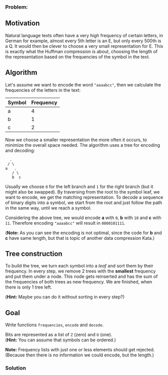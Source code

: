 ### Problem:
<h2 id="motivation">Motivation</h2>
<p>Natural language texts often have a very high frequency of certain letters, in German for example, almost every 5th letter is an E, but only every 500th is a Q. It would then be clever to choose a very small representation for E. This is exactly what the Huffman compression is about, choosing the length of the representation based on the frequencies of the symbol in the text.</p>
<h2 id="algorithm">Algorithm</h2>
<p>Let&apos;s assume we want to encode the word <code>&quot;aaaabcc&quot;</code>, then we calculate the frequencies of the letters in the text:</p>
<table>
<thead>
<tr>
<th>Symbol</th>
<th>Frequency</th>
</tr>
</thead>
<tbody><tr>
<td>a</td>
<td>4</td>
</tr>
<tr>
<td>b</td>
<td>1</td>
</tr>
<tr>
<td>c</td>
<td>2</td>
</tr>
</tbody></table>
<p>Now we choose a smaller representation the more often it occurs, to minimize the overall space needed. The algorithm uses a tree for encoding and decoding:</p>
<pre><code>  .
 / \
a   .
   / \
   b  c</code></pre><p>Usually we choose <code>0</code> for the left branch and <code>1</code> for the right branch (but it might also be swapped). By traversing from the root to the symbol leaf, we want to encode, we get the matching representation. To decode a sequence of binary digits into a symbol, we start from the root and just follow the path in the same way, until we reach a symbol.</p>
<p>Considering the above tree, we would encode <strong>a</strong> with <code>0</code>, <strong>b</strong> with <code>10</code> and <strong>c</strong> with <code>11</code>. Therefore encoding <code>&quot;aaaabcc&quot;</code> will result in <code>0000101111</code>.</p>
<p>(<strong>Note:</strong> As you can see the encoding is not optimal, since the code for <strong>b</strong> and <strong>c</strong> have same length, but that is topic of another data compression Kata.)</p>
<h2 id="tree-construction">Tree construction</h2>
<p>To build the tree, we turn each symbol into a <em>leaf</em> and sort them by their frequency. In every step, we remove 2 trees with the <strong>smallest</strong> frequency and put them under a node. This node gets reinserted and has the sum of the frequencies of both trees as new frequency. We are finished, when there is only 1 tree left.</p>
<p>(<strong>Hint:</strong> Maybe you can do it without sorting in every step?)</p>
<h2 id="goal">Goal</h2>
<p>Write functions <code>frequencies</code>, <code>encode</code> and <code>decode</code>.</p>
<p>Bits are represented as a list of <code>Z</code> (zero) and <code>O</code> (one).<br>(<strong>Hint:</strong> You can assume that symbols can be ordered.)</p>
<p><strong>Note:</strong> Frequency lists with just one or less elements should get rejected. (Because then there is no information we could encode, but the length.)</p>

### Solution